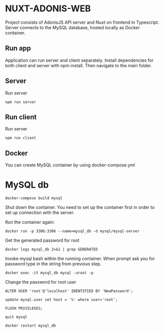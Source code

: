 # NUXT-ADONIS-WEB
Project consists of AdonisJS API server and Nuxt on frontend in Typescript. Server connects to the MySQL database, hosted locally as Docker container. 

## Run app
Application can run server and client separately. Install dependencies for both client and server
with npm install. Then navigate to the main folder.

## Server
Run server
```
npm run server
```

## Run client
Run server
```
npm run client
```

## Docker
You can create MySQL container by using docker-compose.yml
# MySQL db
```
docker-compose build mysql
```

Shut down the container. You need to set up the container first in order to set up 
connection with the server.

Run the container again:
```
docker run -p 3306:3306 --name=mysql_db -d mysql/mysql-server
```   
Get the generated password for root
```
docker logs mysql_db 2>&1 | grep GENERATED
```
Invoke mysql bash within the running container. When prompt ask you for password
type in the string from previous step.
```
docker exec -it mysql_db mysql -uroot -p
```
Change the password for root user
```
ALTER USER 'root'@'localhost' IDENTIFIED BY 'NewPassword';
```
```
update mysql.user set host = '%' where user='root';
```
```
FLUSH PRIVILEGES;
```
```
quit mysql
```
```
docker restart mysql_db
```